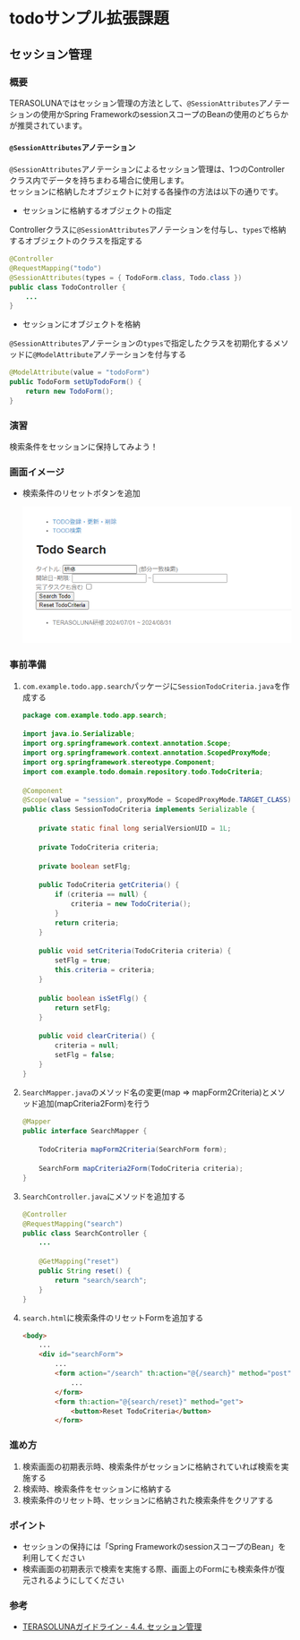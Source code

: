 # todoサンプル拡張課題
## セッション管理
### 概要
TERASOLUNAではセッション管理の方法として、`@SessionAttributes`アノテーションの使用かSpring FrameworkのsessionスコープのBeanの使用のどちらかが推奨されています。

#### `@SessionAttributes`アノテーション
 `@SessionAttributes`アノテーションによるセッション管理は、1つのControllerクラス内でデータを持ちまわる場合に使用します。  
セッションに格納したオブジェクトに対する各操作の方法は以下の通りです。

- セッションに格納するオブジェクトの指定

Controllerクラスに`@SessionAttributes`アノテーションを付与し、`types`で格納するオブジェクトのクラスを指定する
```java
@Controller
@RequestMapping("todo")
@SessionAttributes(types = { TodoForm.class, Todo.class })
public class TodoController {
    ...
}
```

- セッションにオブジェクトを格納

`@SessionAttributes`アノテーションの`types`で指定したクラスを初期化するメソッドに`@ModelAttribute`アノテーションを付与する
```java
@ModelAttribute(value = "todoForm")
public TodoForm setUpTodoForm() {
    return new TodoForm();
}
```



### 演習
検索条件をセッションに保持してみよう！

### 画面イメージ
- 検索条件のリセットボタンを追加

  ![画面イメージ1](./pic1.PNG "画面イメージ1")

### 事前準備
1. `com.example.todo.app.search`パッケージに`SessionTodoCriteria.java`を作成する
   ```java
   package com.example.todo.app.search;

   import java.io.Serializable;
   import org.springframework.context.annotation.Scope;
   import org.springframework.context.annotation.ScopedProxyMode;
   import org.springframework.stereotype.Component;
   import com.example.todo.domain.repository.todo.TodoCriteria;

   @Component
   @Scope(value = "session", proxyMode = ScopedProxyMode.TARGET_CLASS)
   public class SessionTodoCriteria implements Serializable {

       private static final long serialVersionUID = 1L;

       private TodoCriteria criteria;

       private boolean setFlg;

       public TodoCriteria getCriteria() {
           if (criteria == null) {
               criteria = new TodoCriteria();
           }
           return criteria;
       }

       public void setCriteria(TodoCriteria criteria) {
           setFlg = true;
           this.criteria = criteria;
       }

       public boolean isSetFlg() {
           return setFlg;
       }

       public void clearCriteria() {
           criteria = null;
           setFlg = false;
       }
   }
   ```

2. `SearchMapper.java`のメソッド名の変更(map ⇒ mapForm2Criteria)とメソッド追加(mapCriteria2Form)を行う
   ```java
   @Mapper
   public interface SearchMapper {

       TodoCriteria mapForm2Criteria(SearchForm form);

       SearchForm mapCriteria2Form(TodoCriteria criteria);
   }
   ```

3. `SearchController.java`にメソッドを追加する
   ```java
   @Controller
   @RequestMapping("search")
   public class SearchController {
       ...

       @GetMapping("reset")
       public String reset() {
           return "search/search";
       }
   }
   ```

4. `search.html`に検索条件のリセットFormを追加する
   ```html
   <body>
       ...
       <div id="searchForm">
           ...
           <form action="/search" th:action="@{/search}" method="post" th:object="${searchForm}">
               ...
           </form>
           <form th:action="@{search/reset}" method="get">
               <button>Reset TodoCriteria</button>
           </form>
   ```

### 進め方
1. 検索画面の初期表示時、検索条件がセッションに格納されていれば検索を実施する
2. 検索時、検索条件をセッションに格納する
3. 検索条件のリセット時、セッションに格納された検索条件をクリアする

### ポイント
- セッションの保持には「Spring FrameworkのsessionスコープのBean」を利用してください
- 検索画面の初期表示で検索を実施する際、画面上のFormにも検索条件が復元されるようにしてください

### 参考
- [TERASOLUNAガイドライン - 4.4. セッション管理](https://terasolunaorg.github.io/guideline/current/ja/ArchitectureInDetail/WebApplicationDetail/SessionManagement.html)
